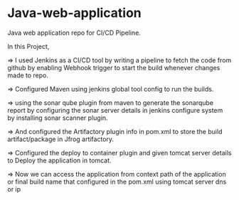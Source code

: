 # Java-web-application
Java web application repo for CI/CD Pipeline.

In this Project,

=> I used Jenkins as a CI/CD tool by writing a pipeline to fetch the code from github by enabling Webhook trigger to start the build whenever changes made to repo.

=> Configured Maven using jenkins global tool config to run the builds.

=> using the sonar qube plugin from maven to generate the sonarqube report by configuring the sonar server details in jenkins configure system by installing sonar scanner plugin.

=> And configured the Artifactory plugin info in pom.xml to store the build artifact/package in Jfrog artifactory.

=> Configured the deploy to container plugin and given tomcat server details to Deploy the application in tomcat.

=> Now we can access the application from context path of the application or final build name that configured in the pom.xml using tomcat server dns or ip
